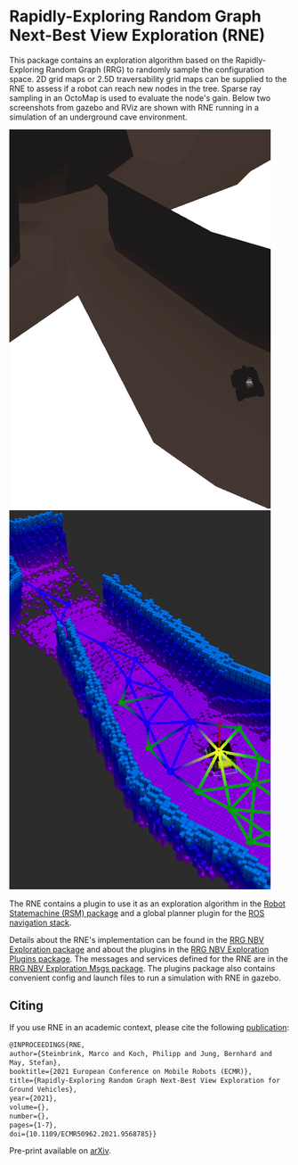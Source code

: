 # Rapidly-Exploring Random Graph Next-Best View Exploration (RNE)

This package contains an exploration algorithm based on the Rapidly-Exploring Random Graph (RRG) to randomly sample the configuration space. 2D grid maps or 2.5D traversability grid maps can be supplied to the RNE to assess if a robot can reach new nodes in the tree. Sparse ray sampling in an OctoMap is used to evaluate the node's gain. Below two screenshots from gazebo and RViz are shown with RNE running in a simulation of an underground cave environment.

![Simulated underground cave environment](images/cave_gazebo.png)
![RNE and OctoMap visualization for the shown simulation](images/cave_rviz.png)

The RNE contains a plugin to use it as an exploration algorithm in the [Robot Statemachine (RSM) package](http://wiki.ros.org/robot_statemachine) and a global planner plugin for the [ROS navigation stack](http://wiki.ros.org/navigation).

Details about the RNE's implementation can be found in the [RRG NBV Exploration package](rrg_nbv_exploration#rrg-nbv-exploration) and about the plugins in the [RRG NBV Exploration Plugins package](rrg_nbv_exploration_plugins#rrg-nbv-exploration-plugins). The messages and services defined for the RNE are in the [RRG NBV Exploration Msgs package](rrg_nbv_exploration_msgs#rrg-nbv-exploration-messages). The plugins package also contains convenient config and launch files to run a simulation with RNE in gazebo.

## Citing

If you use RNE in an academic context, please cite the following [publication](https://ieeexplore.ieee.org/document/9568785):

```
@INPROCEEDINGS{RNE,
author={Steinbrink, Marco and Koch, Philipp and Jung, Bernhard and May, Stefan},
booktitle={2021 European Conference on Mobile Robots (ECMR)},   
title={Rapidly-Exploring Random Graph Next-Best View Exploration for Ground Vehicles},   
year={2021},  
volume={},  
number={},  
pages={1-7},  
doi={10.1109/ECMR50962.2021.9568785}}
```

Pre-print available on [arXiv](https://arxiv.org/abs/2108.01012).
